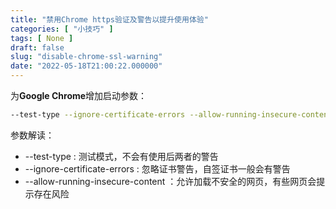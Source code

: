 ```yaml
---
title: "禁用Chrome https验证及警告以提升使用体验"
categories: [ "小技巧" ]
tags: [ None ]
draft: false
slug: "disable-chrome-ssl-warning"
date: "2022-05-18T21:00:22.000000"
---
```


为**Google Chrome**增加启动参数：

```bash
--test-type --ignore-certificate-errors --allow-running-insecure-content
```

参数解读：

- --test-type : 测试模式，不会有使用后两者的警告
- --ignore-certificate-errors : 忽略证书警告，自签证书一般会有警告
- --allow-running-insecure-content ：允许加载不安全的网页，有些网页会提示存在风险

